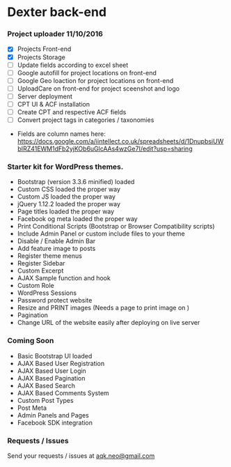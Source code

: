 Dexter back-end
==============

### Project uploader 11/10/2016

- [x] Projects Front-end
- [x] Projects Storage
- [ ] Update fields according to excel sheet
- [ ] Google autofill for project locations on front-end
- [ ] Google Geo loaction for project locations on front-end
- [ ] UploadCare on front-end for project sceenshot and logo
- [ ] Server deployment
- [ ] CPT UI & ACF installation
- [ ] Create CPT and respective ACF fields
- [ ] Convert project tags in categories / taxonomies 

* Fields are column names here: https://docs.google.com/a/iintellect.co.uk/spreadsheets/d/1DnupbsiUWbIRZ41EWM1dFb2yjKOb6uGlcAAs4wzGe7I/edit?usp=sharing

### Starter kit for WordPress themes.

* Bootstrap (version 3.3.6 minified) loaded
* Custom CSS loaded the proper way 
* Custom JS loaded the proper way 
* jQuery 1.12.2 loaded the proper way
* Page titles loaded the proper way
* Facebook og meta loaded the proper way 
* Print Conditional Scripts (Bootstrap or Browser Compatibility scripts) 
* Include Admin Panel or custom include files to your theme 
* Disable / Enable Admin Bar 
* Add feature image to posts 
* Register theme menus 
* Register Sidebar 
* Custom Excerpt 
* AJAX Sample function and hook 
* Custom Role 
* WordPress Sessions 
* Password protect website 
* Resize and PRINT images (Needs a page to print image on ) 
* Pagination 
* Change URL of the website easily after deploying on live server 

### Coming Soon

* Basic Bootstrap UI loaded
* AJAX Based User Registration
* AJAX Based User Login
* AJAX Based Pagination
* AJAX Based Search
* AJAX Based Comments System
* Custom Post Types
* Post Meta
* Admin Panels and Pages
* Facebook SDK integration

### Requests / Issues

Send your requests / issues at aqk.neo@gmail.com